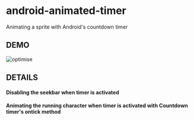 # android-animated-timer
Animating a sprite with Android's countdown timer

## DEMO
![optimise](https://user-images.githubusercontent.com/54027136/82071990-71533600-9709-11ea-8fad-570e1ea747c4.gif)

## DETAILS
<h4> Disabling the seekbar when timer is activated </h4>
<h4> Animating the running character when timer is activated with Countdown timer's ontick method </h4>
